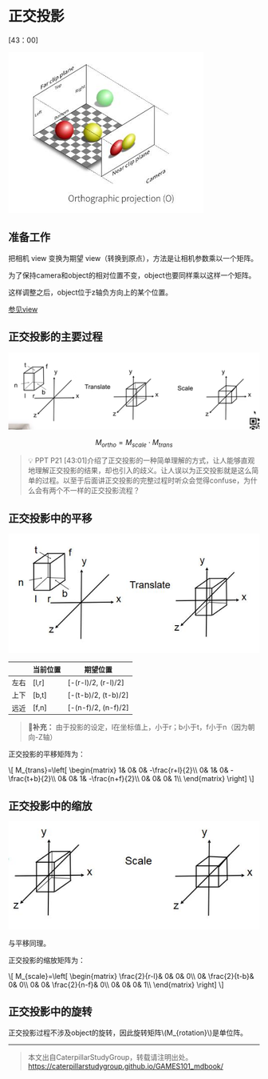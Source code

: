 # 正交投影 

[43：00]

![](../assets/orthographic.jpg)

## 准备工作

把相机 view 变换为期望 view（转换到原点），方法是让相机参数乘以一个矩阵。

为了保持camera和object的相对位置不变，object也要同样乘以这样一个矩阵。  

这样调整之后，object位于z轴负方向上的某个位置。

[参见view](View.md)

## 正交投影的主要过程

![](../assets/26.PNG)

$$
M_{ortho} = M_{scale} \cdot M_{trans}
$$

> &#x1F4A1; PPT P21 [43:01]介绍了正交投影的一种简单理解的方式，让人能够直观地理解正交投影的结果，却也引入的歧义。让人误以为正交投影就是这么简单的过程。以至于后面讲正交投影的完整过程时听众会觉得confuse，为什么会有两个不一样的正交投影流程？

## 正交投影中的平移

![](../assets/正交投影平移.jpg)

|    |当前位置|期望位置|
| --- | ------- | ------ |
|左右|[l,r]|[-(r-l)/2, (r-l)/2]|
|上下|[b,t]|[-(t-b)/2, (t-b)/2]|
|远近|[f,n]|[-(n-f)/2, (n-f)/2]|



> **&#x1F4CC;补充：** 由于投影的设定，l在坐标值上，小于r；b小于t，f小于n（因为朝向-Z轴）

正交投影的平移矩阵为：

\\[
M_{trans}=\left[ \begin{matrix}
    1&        0&        0&        -\frac{r+l}{2}\\\\
    0&        1&        0&        -\frac{t+b}{2}\\\\
    0&        0&        1&        -\frac{n+f}{2}\\\\
    0&        0&        0&        1\\\\
\end{matrix} \right] 
\\]

## 正交投影中的缩放

![](../assets/正交投影缩放.jpg)

与平移同理。

正交投影的缩放矩阵为：

\\[
M_{scale}=\left[ \begin{matrix}
    \frac{2}{r-l}&        0&        0&        0\\\\
    0&        \frac{2}{t-b}&        0&        0\\\\
    0&        0&        \frac{2}{n-f}&        0\\\\
    0&        0&        0&        1\\\\
\end{matrix} \right]
\\]

## 正交投影中的旋转

正交投影过程不涉及object的旋转，因此旋转矩阵\\(M_{rotation}\\)是单位阵。  



------------------------------

> 本文出自CaterpillarStudyGroup，转载请注明出处。  
> https://caterpillarstudygroup.github.io/GAMES101_mdbook/